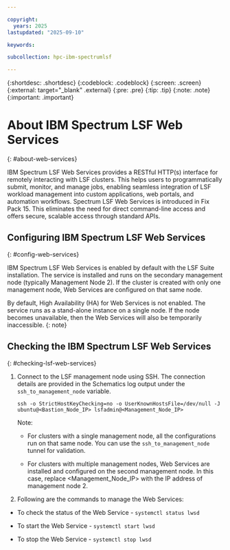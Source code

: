 ```yaml
---

copyright:
  years: 2025
lastupdated: "2025-09-10"

keywords:

subcollection: hpc-ibm-spectrumlsf

---
```


{:shortdesc: .shortdesc}
{:codeblock: .codeblock}
{:screen: .screen}
{:external: target="_blank" .external}
{:pre: .pre}
{:tip: .tip}
{:note: .note}
{:important: .important}

# About IBM Spectrum LSF Web Services
{: #about-web-services}

IBM Spectrum LSF Web Services provides a RESTful HTTP(s) interface for remotely interacting with LSF clusters. This helps users to programmatically submit, monitor, and manage jobs, enabling seamless integration of LSF workload management into custom applications, web portals, and automation workflows. Spectrum LSF Web Services is introduced in Fix Pack 15. This eliminates the need for direct command-line access and offers secure, scalable access through standard APIs.

## Configuring IBM Spectrum LSF Web Services
{: #config-web-services}

IBM Spectrum LSF Web Services is enabled by default with the LSF Suite installation. The service is installed and runs on the secondary management node (typically Management Node 2). If the cluster is created with only one management node, Web Services are configured on that same node.

By default, High Availability (HA) for Web Services is not enabled. The service runs as a stand-alone instance on a single node. If the node becomes unavailable, then the Web Services will also be temporarily inaccessible.
{: note}

## Checking the IBM Spectrum LSF Web Services
{: #checking-lsf-web-services}

1. Connect to the LSF management node using SSH. The connection details are provided in the Schematics log output under the `ssh_to_management_node` variable.

    ```pre
    ssh -o StrictHostKeyChecking=no -o UserKnownHostsFile=/dev/null -J ubuntu@<Bastion_Node_IP> lsfadmin@<Management_Node_IP>
    ```

    Note:
    * For clusters with a single management node, all the configurations run on that same node. You can use the `ssh_to_management_node` tunnel for validation.

    * For clusters with multiple management nodes, Web Services are installed and configured on the second management node. In this case, replace <Management_Node_IP> with the IP address of management node 2.

2. Following are the commands to manage the Web Services:

* To check the status of the Web Service - `systemctl status lwsd`

* To start the Web Service - `systemctl start lwsd`

* To stop the Web Service - `systemctl stop lwsd`
